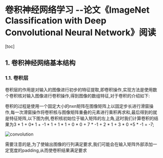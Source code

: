 # 卷积神经网络学习 --论文《ImageNet Classification with Deep Convolutional Neural Network》阅读
[toc] 

## 1. 卷积神经网络基本结构
### 1.1. 卷积层
卷积层的作用是对输入的图像进行初步的特征提取,即卷积操作,实现方法是使用数个卷积核对输入图像进行卷积操作,得到图像的数组特征,对于卷积的介绍如下:

卷积的过程是使用一个固定大小的nxn矩阵在图像矩阵上以固定步长进行滑窗操作,每一次滑窗操作将卷积核与图像矩阵重叠的元素进行乘积再求和,最后得到的就是特征矩阵,以下图为例,卷积核初始位于输入矩阵的左上角,这时我们计算卷积的结果为3 * 1 + 0* 1 + -1 * 1 + 1 * 1 + 0 * 0 + 7 * -1 + 2 * 1 + 3 * 0 +5 * -1 = -7;

![convolution](https://cdn-images-1.medium.com/max/1600/1*7S266Kq-UCExS25iX_I_AQ.png)

需要注意的是,为了使输出图像的行列满足要求,我们可能会在输入矩阵外部添加一定宽度的padding,从而使卷积结果满足要求
